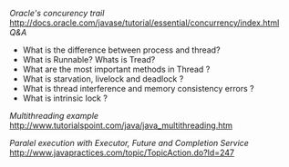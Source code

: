 *Oracle's concurency trail*
http://docs.oracle.com/javase/tutorial/essential/concurrency/index.html
*Q&A*
* What is the difference between process and thread?
* What is Runnable? Whats is Tread?
* What are the most important methods in Thread ?
* What is starvation, livelock and deadlock ?
* What is thread interference and memory consistency errors ?
* What is intrinsic lock ?

*Multithreading example*
http://www.tutorialspoint.com/java/java_multithreading.htm

*Paralel execution with Executor, Future and Completion Service*
http://www.javapractices.com/topic/TopicAction.do?Id=247
